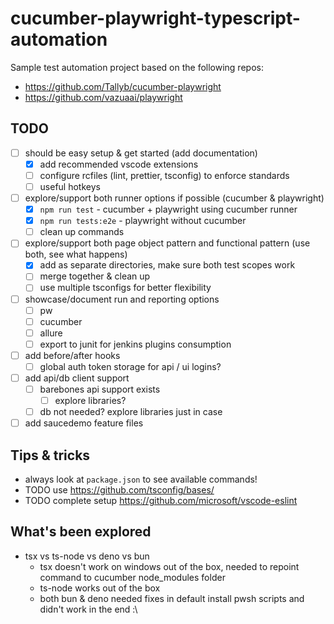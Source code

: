 # cucumber-playwright-typescript-automation

Sample test automation project based on the following repos:

- <https://github.com/Tallyb/cucumber-playwright>
- <https://github.com/vazuaai/playwright>

## TODO

- [ ] should be easy setup & get started (add documentation)
  - [x] add recommended vscode extensions
  - [ ] configure rcfiles (lint, prettier, tsconfig) to enforce standards
  - [ ] useful hotkeys
- [ ] explore/support both runner options if possible (cucumber & playwright)
  - [x] `npm run test` - cucumber + playwright using cucumber runner
  - [x] `npm run tests:e2e` - playwright without cucumber
  - [ ] clean up commands
- [ ] explore/support both page object pattern and functional pattern (use both, see what happens)
  - [x] add as separate directories, make sure both test scopes work
  - [ ] merge together & clean up
  - [ ] use multiple tsconfigs for better flexibility
- [ ] showcase/document run and reporting options
  - [ ] pw
  - [ ] cucumber
  - [ ] allure
  - [ ] export to junit for jenkins plugins consumption
- [ ] add before/after hooks
  - [ ] global auth token storage for api / ui logins?
- [ ] add api/db client support
  - [ ] barebones api support exists
    - [ ] explore libraries?
  - [ ] db not needed? explore libraries just in case
- [ ] add saucedemo feature files

## Tips & tricks

- always look at `package.json` to see available commands!
- TODO use <https://github.com/tsconfig/bases/>
- TODO complete setup <https://github.com/microsoft/vscode-eslint>

## What's been explored

- tsx vs ts-node vs deno vs bun
  - tsx doesn't work on windows out of the box, needed to repoint command to cucumber node_modules folder
  - ts-node works out of the box
  - both bun & deno needed fixes in default install pwsh scripts and didn't work in the end :\
